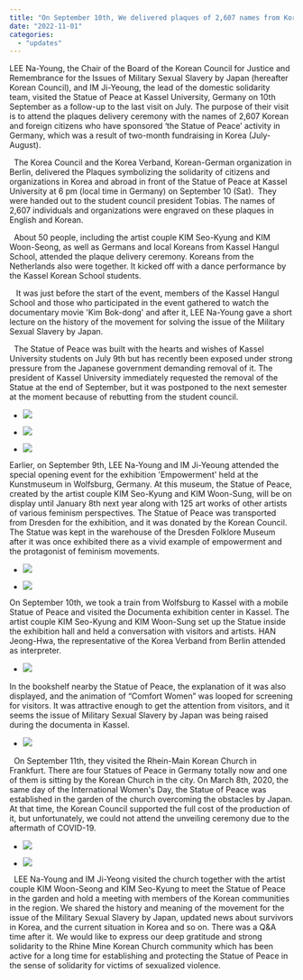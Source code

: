 ```yaml
---
title: "On September 10th, We delivered plaques of 2,607 names from Korea and international communities who sponsored the ‘Statue of Peace’ project in Germany"
date: "2022-11-01"
categories: 
  - "updates"
---
```


LEE Na-Young, the Chair of the Board of the Korean Council for Justice and Remembrance for the Issues of Military Sexual Slavery by Japan (hereafter Korean Council), and IM Ji-Yeoung, the lead of the domestic solidarity team, visited the Statue of Peace at Kassel University, Germany on 10th September as a follow-up to the last visit on July. The purpose of their visit is to attend the plaques delivery ceremony with the names of 2,607 Korean and foreign citizens who have sponsored ‘the Statue of Peace’ activity in Germany, which was a result of two-month fundraising in Korea (July-August).

  The Korea Council and the Korea Verband, Korean-German organization in Berlin, delivered the Plaques symbolizing the solidarity of citizens and organizations in Korea and abroad in front of the Statue of Peace at Kassel University at 6 pm (local time in Germany) on September 10 (Sat).  They were handed out to the student council president Tobias. The names of 2,607 individuals and organizations were engraved on these plaques in English and Korean.

  About 50 people, including the artist couple KIM Seo-Kyung and KIM Woon-Seong, as well as Germans and local Koreans from Kassel Hangul School, attended the plaque delivery ceremony. Koreans from the Netherlands also were together. It kicked off with a dance performance by the Kassel Korean School students.

   It was just before the start of the event, members of the Kassel Hangul School and those who participated in the event gathered to watch the documentary movie 'Kim Bok-dong' and after it, LEE Na-Young gave a short lecture on the history of the movement for solving the issue of the Military Sexual Slavery by Japan.

  The Statue of Peace was built with the hearts and wishes of Kassel University students on July 9th but has recently been exposed under strong pressure from the Japanese government demanding removal of it. The president of Kassel University immediately requested the removal of the Statue at the end of September, but it was postponed to the next semester at the moment because of rebutting from the student council.

- ![](https://womenandwar.net/kr/wp-content/uploads/2022/11/image06-kassel-1.jpg)
    
- ![](https://womenandwar.net/kr/wp-content/uploads/2022/11/image07-kassel-2.jpg)
    
- ![](https://womenandwar.net/kr/wp-content/uploads/2022/11/image08-kassel-1.jpg)
    

Earlier, on September 9th, LEE Na-Young and IM Ji-Yeoung attended the special opening event for the exhibition 'Empowerment' held at the Kunstmuseum in Wolfsburg, Germany. At this museum, the Statue of Peace, created by the artist couple KIM Seo-Kyung and KIM Woon-Sung, will be on display until January 8th next year along with 125 art works of other artists of various feminism perspectives. The Statue of Peace was transported from Dresden for the exhibition, and it was donated by the Korean Council. The Statue was kept in the warehouse of the Dresden Folklore Museum after it was once exhibited there as a vivid example of empowerment and the protagonist of feminism movements.

- ![](https://womenandwar.net/kr/wp-content/uploads/2022/11/image09-wolfsburg-1.jpg)
    
- ![](https://womenandwar.net/kr/wp-content/uploads/2022/11/image10-wolfsburg-1.jpg)
    

On September 10th, we took a train from Wolfsburg to Kassel with a mobile Statue of Peace and visited the Documenta exhibition center in Kassel. The artist couple KIM Seo-Kyung and KIM Woon-Sung set up the Statue inside the exhibition hall and held a conversation with visitors and artists. HAN Jeong-Hwa, the representative of the Korea Verband from Berlin attended as interpreter.

- ![](https://womenandwar.net/kr/wp-content/uploads/2022/11/image11-w-to-k-1.jpg)
    

In the bookshelf nearby the Statue of Peace, the explanation of it was also displayed, and the animation of “Comfort Women” was looped for screening for visitors. It was attractive enough to get the attention from visitors, and it seems the issue of Military Sexual Slavery by Japan was being raised during the documenta in Kassel.

- ![](https://womenandwar.net/kr/wp-content/uploads/2022/11/image12-kassel-2.jpg)
    

  On September 11th, they visited the Rhein-Main Korean Church in Frankfurt. There are four Statues of Peace in Germany totally now and one of them is sitting by the Korean Church in the city. On March 8th, 2020, the same day of the International Women's Day, the Statue of Peace was established in the garden of the church overcoming the obstacles by Japan. At that time, the Korean Council supported the full cost of the production of it, but unfortunately, we could not attend the unveiling ceremony due to the aftermath of COVID-19.

- ![](https://womenandwar.net/kr/wp-content/uploads/2022/11/image13-frankfurt-1.jpg)
    
- ![](https://womenandwar.net/kr/wp-content/uploads/2022/11/image14-frankfurt-2.jpg)
    

  LEE Na-Young and IM Ji-Yeong visited the church together with the artist couple KIM Woon-Seong and KIM Seo-Kyung to meet the Statue of Peace in the garden and hold a meeting with members of the Korean communities in the region. We shared the history and meaning of the movement for the issue of the Military Sexual Slavery by Japan, updated news about survivors in Korea, and the current situation in Korea and so on. There was a Q&A time after it. We would like to express our deep gratitude and strong solidarity to the Rhine Mine Korean Church community which has been active for a long time for establishing and protecting the Statue of Peace in the sense of solidarity for victims of sexualized violence.
